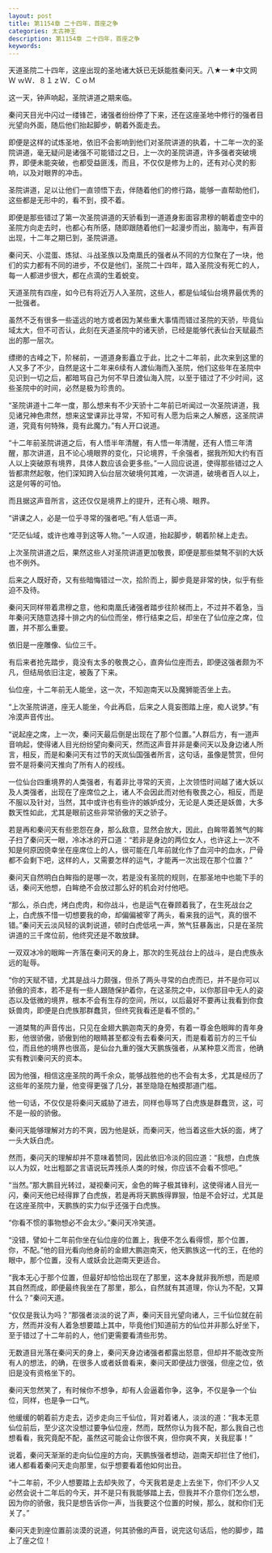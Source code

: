 ```yaml
---
layout: post
title: 第1154章 二十四年，首座之争
categories: 太古神王
description: 第1154章 二十四年，首座之争
keywords:
---
```


天道圣院二十四年，这座出现的圣地诸大妖已无妖能胜秦问天。八★一★中文网Ｗ ｗＷ．８１ｚＷ．ＣｏＭ

这一天，钟声响起，圣院讲道之期来临。

秦问天目光中闪过一缕锋芒，诸强者纷纷停了下来，还在这座圣地中修行的强者目光望向外面，随后他们抬起脚步，朝着外面走去。

即便是这样的试炼圣地，依旧不会影响到他们对圣院讲道的执着，十二年一次的圣院讲道，毫无疑问是诸强不可能错过之日，上一次的圣院讲道，许多强者突破境界，即便未能突破，也都受益匪浅，而且，不仅仅是修为上的，还有对心灵的影响，以及对眼界的冲击。

圣院讲道，足以让他们一直领悟下去，伴随着他们的修行路，能够一直帮助他们，这些都是无形中的，看不到，摸不着。

即便是那些错过了第一次圣院讲道的天骄看到一道道身影面容肃穆的朝着虚空中的圣院方向走去时，也都心有所感，随即跟随着他们一起漫步而出，脑海中，有声音出现，十二年之期已到，圣院讲道。

秦问天、小混蛋、炼狱、斗战圣族以及南凰氏的强者从不同的方位聚在了一块，他们的实力都有不同的进步，不仅是他们，圣院二十四年，踏入圣院没有死亡的人，每一人都进步很大，都在点滴的生着蜕变。

天道圣院有四座，如今已有将近万人入圣院，这些人，都是仙域仙台境界最优秀的一批强者。

虽然不乏有很多一些遥远的地方或者因为某些重大事情而错过圣院的天骄，毕竟仙域太大，但不可否认，此刻在天道圣院中的诸天骄，已经是能够代表仙台天赋最杰出的那一层次。

缥缈的古峰之下，阶梯前，一道道身影矗立于此，比之十二年前，此次来到这里的人又多了不少，自然是这十二年来6续有人渡仙海而入圣院，他们这些年在圣院中见识到一切之后，都暗骂自己为何不早日渡仙海入院，以至于错过了不少时间，这些圣院中的时间，必然是极为珍贵的。

“圣院讲道十二年一度，那么想来有不少天骄十二年前已听闻过一次圣院讲道，我见诸兄神色肃然，想来这堂课非比寻常，不知可有人愿为后来之人解惑，这圣院讲道，究竟有何特殊，竟有此魔力。”有人开口说道。

“十二年前圣院讲道之后，有人悟半年清醒，有人悟一年清醒，还有人悟三年清醒，那次讲道，且不论心境眼界的变化，只论境界，千余强者，据我所知大约有百人以上突破原有境界，具体人数应该会更多些。”一人回应说道，使得那些错过之人皆都肃然起敬，他们深知跨入仙台层次破境何其难，一次讲道，破境者百人以上，这是何等的可怕。

而且据这声音所言，这还仅仅是境界上的提升，还有心境、眼界。

“讲课之人，必是一位乎寻常的强者吧。”有人低语一声。

“茫茫仙域，或许也难寻到这等人物。”一人叹道，抬起脚步，朝着阶梯上走去。

上次圣院讲道之后，果然这些人对圣院讲道更加敬畏，即便是那些桀骜不驯的大妖也不例外。

后来之人既好奇，又有些暗悔错过一次，拾阶而上，脚步竟是非常的快，似乎有些迫不及待。

秦问天同样带着肃穆之意，他和南凰氏诸强者踏步往阶梯而上，不过并不着急，当年秦问天随意选择十排之内的仙位而坐，修行结束之后，却坐在了仙位座之席，位置，并不那么重要。

依旧是一座雕像、仙位三千。

有后来者抢先踏步，竟没有太多的敬畏之心，直奔仙位座而去，即便这强者颇为不凡，但结局依旧注定，被轰了下来。

仙位座，十二年前无人能坐，这一次，不知迦南天以及魔狮能否坐上去。

“上次圣院讲道，座无人能坐，今此再启，后来之人竟妄图踏上座，痴人说梦。”有冷漠声音传出。

“说起座之席，上一次，秦问天最后倒是出现在了那个位置。”人群后方，有一道声音响起，使得诸人目光纷纷望向秦问天，然而这声音并非是秦问天以及身边诸人所言，相反，而是和秦问天有过节的天岚仙国强者所言，这句话，虽像是赞赏，但何尝不是将秦问天推向了所有人的视线。

一位仙台四重境界的人类强者，有着非比寻常的天资，上次领悟时间越了诸大妖以及人类强者，出现在了座席位之上，诸人不会因此而对他有敬畏之心，相反，而是不服以及针对，当然，其中或许也有些许的嫉妒成分，无论是人类还是妖兽，大多数天性如此，尤其是眼前这些非常骄傲的天之骄子。

若是再和秦问天有些恩怨在身，那么敌意，显然会放大，因此，白眸带着煞气的眸子扫了秦问天一眼，冷冰冰的开口道：“若非是身边的两位女人，也许这上一次不知是何原因侥幸坐在座席位上的人，很可能在几年前就化作了血河中的血水，尸骨都不会剩下吧，这样的人，又需要怎样的运气，才能再一次出现在那个位置？”

秦问天自然明白白眸指的是哪一次，若是没有圣院的规则，在那圣地中也能下手的话，秦问天他想，白眸绝不会放过那么好的机会对付他吧。

“那么，杀白虎，烤白虎肉，和你战斗，也是运气在眷顾着我了，在生死战台之上，白虎族不惜一切想要我的命，却偏偏被宰了两头，看来我的运气，真的很不错。”秦问天云淡风轻的讽刺说道，顿时白虎低吼一声，煞气狂暴轰出，只是在圣院讲道的三千席位前，他终究还是不敢放肆。

一双双冰冷的眼眸一齐落在秦问天的身上，那次的生死战台上的战斗，是白虎族永远的耻辱。

“你的天赋不错，尤其是战斗力颇强，但杀了两头寻常的白虎而已，并不是你可以骄傲的资本，若不是有一些人跟随保护着你，在这圣院之中，以你那目中无人的姿态以及低微的境界，根本不会有生存的空间，所以，以后最好不要再让我看到你食妖兽肉，即便是白虎族那群蠢货，但终究我看还是看不惯的。”

一道桀骜的声音传出，只见在金翅大鹏迦南天的身旁，有着一尊金色眼眸的青年身影，他很骄傲，骄傲到他的眼睛甚至都没有去看秦问天，而是看着前方的三千仙位，而且他的境界也很高，是仙台九重的强大天鹏族强者，从某种意义而言，他确实有教训秦问天的资本。

因为他强，相信这座圣院的两千余众，能够战胜他的也不会有太多，尤其是经历了这些年的圣院力量，他变得更强了几分，甚至隐隐在触摸那道门槛。

他一句话，不仅仅是将秦问天威胁了进去，同样也辱骂了白虎族是群蠢货，这，可不是一般的骄傲。

秦问天能够理解对方的不爽，因为他是妖，而秦问天，他当着这些大妖的面，烤了一头大妖白虎。

然而，秦问天的理解却并不意味着赞同，因此依旧冷淡的回应道：“我想，白虎族以人为奴，吐出粗鄙之言语说玩弄残杀人类的时候，你应该不会看不惯吧。”

“当然。”那大鹏目光转过，凝视秦问天，金色的眸子极其锋利，这使得诸人目光一闪，秦问天他已经得罪了白虎族，若是再将天鹏族得罪狠，怕是不会好过，尤其是在这座圣院中，天鹏族的实力似乎还强于白虎族。

“你看不惯的事物想必不会太少。”秦问天冷笑道。

“没错，譬如十二年前你坐在仙位座的位置上，我便不怎么看得惯，那个位置，你，不配。”他的目光看向他身前的金翅大鹏迦南天，他天鹏族这一代的王，在他的眼中，那个位置，没有人或妖会比迦南天更适合。

“我本无心于那个位置，但最好却恰恰出现在了那里，这本身就非我所想，而是顺其自然而成，即便最终我坐在了那里，那么，自然就有其道理，你认为不配，又算什么？”秦问天道。

“仅仅是我认为吗？”那强者淡淡的说了声，秦问天目光望向诸人，三千仙位就在前方，然而并没有人着急想要踏上其中，毕竟他们知道前方的仙位并非那么好坐下，至于错过了十二年前的人，他们更需要看清些形势。

无数道目光落在秦问天的身上，秦问天身边诸强者都露出怒意，但却并不能改变所有人的想法，的确，在很多人或者妖兽看来，秦问天即便战力很强，但座之位，依旧是没有资格坐下的。

秦问天忽然笑了，有时候你不想争，却有人会逼着你争，这争，不仅是争一个仙位，同样，也是争一口气。

他缓缓的朝着前方走去，迈步走向三千仙位，背对着诸人，淡淡的道：“我本无意仙位前后，至少这次没想过要争仙位座，然而，既然你认为我不配，那么我自己也想看看，我究竟配不配，虽然这可能会让你很不爽，但你爽不爽，关我屁事！”

说着，秦问天渐渐的走向仙位座的方向，天鹏族强者想动，迦南天却拦住了他们，诸人都看着秦问天走向那里，似乎想要看着他如何出丑。

“十二年前，不少人想要踏上去却失败了，今天我若是走上去坐下，你们不少人又必然会说十二年后的今天，并不是只有我能够踏上去，但我并不介意你们怎么想，因为你的骄傲，我只是想告诉你一声，当我要这个位置的时候，那么，就和你们无关了。”

秦问天走到座位置前淡漠的说道，何其骄傲的声音，说完这句话后，他的脚步，踏上了座之位！
